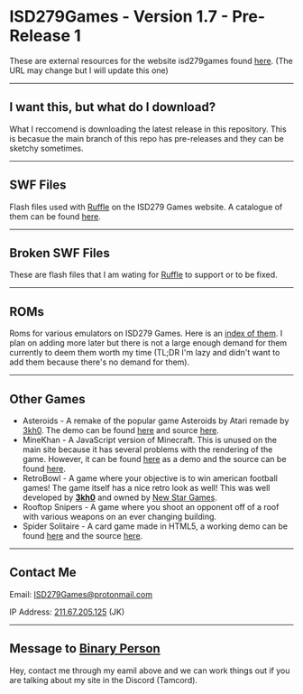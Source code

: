 # ISD279Games - Version 1.7 - Pre-Release 1

These are external resources for the website isd279games found [here](https://sites.google.com/view/isd-279-games). (The URL may change but I will update this one)

---

## I want this, but what do I download?

What I reccomend is downloading the latest release in this repository. This is becasue the main branch of this repo has pre-releases and they can be sketchy sometimes.

---

## SWF Files

Flash files used with [Ruffle](https://github.com/ruffle-rs/ruffle) on the ISD279 Games website. A catalogue of them can be found [here](/swf/catalogue.md).

---

## Broken SWF Files

These are flash files that I am wating for [Ruffle](https://github.com/ruffle-rs/ruffle) to support or to be fixed.

---

## ROMs

Roms for various emulators on ISD279 Games. Here is an [index of them](/roms/roms.md). I plan on adding more later but there is not a large enough demand for them currently to deem them worth my time (TL;DR I'm lazy and didn't want to add them because there's no demand for them).

---

## Other Games

- Asteroids - A remake of the popular game Asteroids by Atari remade by [3kh0](https://github.com/3kh0). The demo can be found [here](https://reedgraf.github.io/isd279games/asteroids/index.html) and source [here](https://github.com/3kh0/asteroids).
- MineKhan - A JavaScript version of Minecraft. This is unused on the main site because it has several problems with the rendering of the game. However, it can be found [here](https://reedgraf.github.io/isd279games/MineKhan.html) as a demo and the source can be found [here](https://github.com/Willard21/MineKhan).
- RetroBowl - A game where your objective is to win american football games! The game itself has a nice retro look as well! This was well developed by __[3kh0](https://github.com/3kh0)__ and owned by [New Star Games](https://www.newstargames.com).
- Rooftop Snipers - A game where you shoot an opponent off of a roof with various weapons on an ever changing building.
- Spider Solitaire - A card game made in HTML5, a working demo can be found [here](https://reedgraf.github.io/isd279games/spider-solitaire/index.html) and the source [here](https://github.com/leapfroglets/spider-solitaire).

---

## Contact Me

Email: ISD279Games@protonmail.com

IP Address: [211.67.205.125](https://211.67.205.125) (JK)


---

## Message to [Binary Person](https://github.com/binary-person)

Hey, contact me through my eamil above and we can work things out if you are talking about my site in the Discord (Tamcord).
